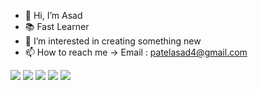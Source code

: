 - 👋 Hi, I’m Asad
- 📚 Fast Learner
- 👀 I’m interested in creating something new
- 📫 How to reach me -> Email : patelasad4@gmail.com

<!--- ![ToyZ's GitHub stats](https://github-readme-stats.vercel.app/api?username=ToyZ-95&count_private=true&show_icons=true&theme=gotham) --->


![](http://github-profile-summary-cards.vercel.app/api/cards/profile-details?username=ToyZ-95&theme=codeSTACKr)
![](http://github-profile-summary-cards.vercel.app/api/cards/repos-per-language?username=ToyZ-95&theme=codeSTACKr)
![](http://github-profile-summary-cards.vercel.app/api/cards/most-commit-language?username=ToyZ-95&theme=codeSTACKr)
![](http://github-profile-summary-cards.vercel.app/api/cards/stats?username=ToyZ-95&theme=codeSTACKr)
![](http://github-profile-summary-cards.vercel.app/api/cards/productive-time?username=ToyZ-95&theme=codeSTACKr&utcOffset=8)



<!---
ToyZ-95/ToyZ-95 is a ✨ special ✨ repository because its `README.md` (this file) appears on your GitHub profile.
You can click the Preview link to take a look at your changes.
--->
